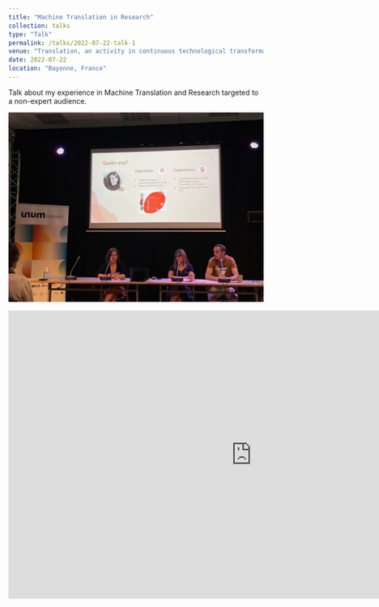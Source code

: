 ```yaml
---
title: "Machine Translation in Research"
collection: talks
type: "Talk"
permalink: /talks/2022-07-22-talk-1
venue: "Translation, an activity in continuous technological transformation, Summer School of the Basque Country"
date: 2022-07-22
location: "Bayonne, France"
---
```


Talk about my experience in Machine Translation and Research targeted to a non-expert audience.

![Me giving the talk](https://github.com/onadegibert/onadegibert.github.io/blob/master/images/2022-07-22-image-1.jpeg?raw=true)

<p><iframe src="https://docs.google.com/presentation/d/e/2PACX-1vQ0wMn9fOvG_ZTGLbyoafd_0oHZotIJGJay3EPv2JvVxS5qH07AjtlFR1qYS4x5a-nxxawdDZdgfc-6/embed?start=false&loop=false&delayms=3000" frameborder="0" width="960" height="569" allowfullscreen="true" mozallowfullscreen="true" webkitallowfullscreen="true"></iframe></p>
